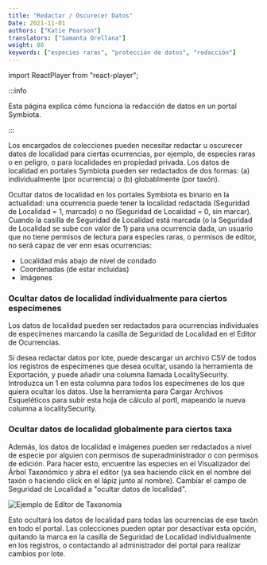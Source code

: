```yaml
---
title: "Redactar / Oscurecer Datos"
Date: 2021-11-01
authors: ["Katie Pearson"]
translators: ["Samanta Orellana"]
weight: 80
keywords: ["especies raras", "protección de datos", "redacción"]
---
```


import ReactPlayer from "react-player";

:::info

Esta página explica cómo funciona la redacción de datos en un portal Symbiota.

:::

Los encargados de colecciones pueden necesitar redactar u oscurecer datos de localidad para ciertas ocurrencias, por ejemplo, de especies raras o en peligro, o para localidades en propiedad privada. Los datos de localidad en portales Symbiota pueden ser redactados de dos formas: (a) individualmente (por ocurrencia) o (b) globablmente (por taxón).

Ocultar datos de localidad en los portales Symbiota es binario en la actualidad: una ocurrencia puede tener la localidad redactada (Seguridad de Localidad = 1, marcado) o no (Seguridad de Localidad = 0, sin marcar). Cuando la casilla de Seguridad de Localidad está marcada (o la Seguridad de Localidad se sube con valor de 1) para una ocurrencia dada, un usuario que no tiene permisos de lectura para especies raras, o permisos de editor, no será capaz de ver enn esas ocurrencias:

- Localidad más abajo de nivel de condado
- Coordenadas (de estar incluidas)
- Imágenes

### Ocultar datos de localidad individualmente para ciertos especímenes

Los datos de localidad pueden ser redactados para ocurrencias individuales de especímenes marcando la casilla de Seguridad de Localidad en el Editor de Ocurrencias.

Si desea redactar datos por lote, puede descargar un archivo CSV de todos los registros de especímenes que desea ocultar, usando la herramienta de Exportación, y puede añadir una columna llamada LocalitySecurity. Introduzca un 1 en esta columna para todos los especímenes de los que quiera ocultar los datos. Use la herramienta para Cargar Archivos Esqueléticos para subir esta hoja de cálculo al portl, mapeando la nueva columna a localitySecurity.

### Ocultar datos de localidad globalmente para ciertos taxa

Además, los datos de localidad e imágenes pueden ser redactados a nivel de especie por alguien con permisos de superadministrador o con permisos de edición. Para hacer esto, encuentre las especies en el Visualizador del Árbol Taxonómico y abra el editor (ya sea haciendo click en el nombre del taxón o haciendo click en el lápiz junto al nombre). Cambiar el campo de Seguridad de Localidad a "ocultar datos de localidad".

![Ejemplo de Editor de Taxonomía](/img/taxoneditorexample.PNG)

Esto ocultará los datos de localidad para todas las ocurrencias de ese taxón en todo el portal. Las colecciones pueden optar por desactivar esta opción, quitando la marca en la casilla de Seguridad de Localidad individualmente en los registros, o contactando al administrador del portal para realizar cambios por lote.

<ReactPlayer
  playing={false}
  controls
  url="https://vimeo.com/584160186"
/>
